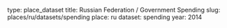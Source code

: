 type: place_dataset
title: Russian Federation / Government Spending
slug: places/ru/datasets/spending
place: ru
dataset: spending
year: 2014
